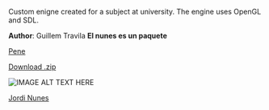 
Custom enigne created for a subject at university. The engine uses OpenGL and SDL.

**Author**: Guillem Travila
**El nunes es un paquete**

[Pene](https://github.com/traguill)

<dl>
  <a href="https://github.com/traguill/Starcraft-Commandos/zipball/master" class="btn">Download .zip</a>
</dl>

![IMAGE ALT TEXT HERE](https://cdnb.artstation.com/p/assets/images/images/005/283/511/large/marti-pinos-melo-portrait-oni-4-4.jpg)

[Jordi Nunes](jnunes.md)

